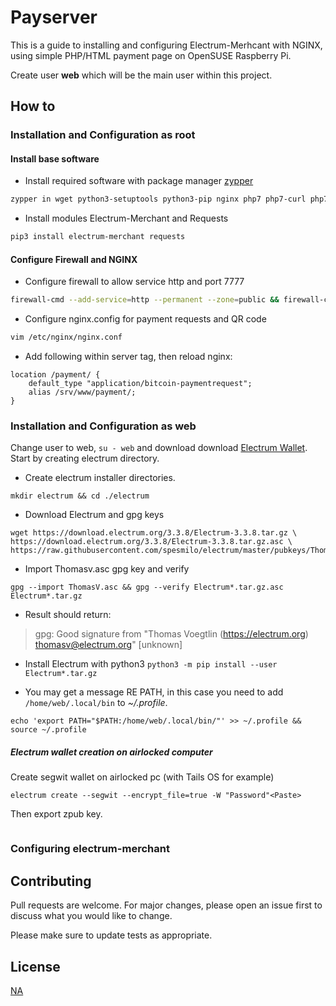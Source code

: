 # Payserver

This is a guide to installing and configuring Electrum-Merhcant with NGINX, using simple PHP/HTML payment page on OpenSUSE Raspberry Pi.

Create user **web** which will be the main user within this project.

## How to

### Installation and Configuration as root

#### Install base software

- Install required software with package manager [zypper](https://en.opensuse.org/Portal:Zypper)

```bash
zypper in wget python3-setuptools python3-pip nginx php7 php7-curl php7-fpm
```

- Install modules Electrum-Merchant and Requests

```bash
pip3 install electrum-merchant requests
```

#### Configure Firewall and NGINX

- Configure firewall to allow service http and port 7777
```bash
firewall-cmd --add-service=http --permanent --zone=public && firewall-cmd --add-port=7777/tcp --permanent --zone=public && firewall-cmd --reload
```

- Configure nginx.config for payment requests and QR code

```bash
vim /etc/nginx/nginx.conf

```
- Add following within server tag, then reload nginx:
```
location /payment/ {
	default_type "application/bitcoin-paymentrequest";
	alias /srv/www/payment/;
}
```

### Installation and Configuration as web

Change user to web, `su - web` and download download [Electrum Wallet](https://electrum.org/#download).
Start by creating electrum directory.

- Create electrum installer directories. 
```
mkdir electrum && cd ./electrum
```
- Download Electrum and gpg keys
```
wget https://download.electrum.org/3.3.8/Electrum-3.3.8.tar.gz \
https://download.electrum.org/3.3.8/Electrum-3.3.8.tar.gz.asc \
https://raw.githubusercontent.com/spesmilo/electrum/master/pubkeys/ThomasV.asc

```
- Import Thomasv.asc gpg key and verify 
```
gpg --import ThomasV.asc && gpg --verify Electrum*.tar.gz.asc Electrum*.tar.gz
```
- Result should return: 
> gpg: Good signature from "Thomas Voegtlin (https://electrum.org) <thomasv@electrum.org>" [unknown]

- Install Electrum with python3
`python3 -m pip install --user Electrum*.tar.gz`

- You may get a message RE PATH, in this case you need to add `/home/web/.local/bin` to *~/.profile*. 
```
echo 'export PATH="$PATH:/home/web/.local/bin/"' >> ~/.profile && source ~/.profile
```

##### Electrum wallet creation on airlocked computer

Create segwit wallet on airlocked pc (with Tails OS for example)

```
electrum create --segwit --encrypt_file=true -W "Password"<Paste>
```
Then export zpub key.
```electrum getmpk -w ./path/to/wallet/default_wallet
```
### Configuring electrum-merchant

## Contributing
Pull requests are welcome. For major changes, please open an issue first to discuss what you would like to change.

Please make sure to update tests as appropriate.

## License
[NA]()
